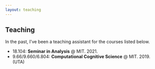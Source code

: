 ```yaml
---
layout: teaching
---
```


## Teaching

In the past, I've been a teaching assistant for the courses listed below.

* 18.104: <b> Seminar in Analysis</b> @ MIT. 2021.
* 9.66/9.660/6.804: <b> Computational Cognitive Science</b> @ MIT. 2019. (UTA)